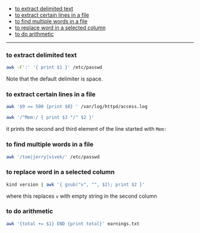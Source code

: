 - [to extract delimited text](#to-extract-delimited-text)
- [to extract certain lines in a file](#to-extract-certain-lines-in-a-file)
- [to find multiple words in a file](#to-find-multiple-words-in-a-file)
- [to replace word in a selected column](#to-replace-word-in-a-selected-column)
- [to do arithmetic](#to-do-arithmetic)
____

### to extract delimited text

```sh
awk -F':' '{ print $1 }' /etc/passwd
```

Note that the default delimiter is space.

### to extract certain lines in a file

```sh
awk '$9 == 500 {print $0} ' /var/log/httpd/access.log
```

```sh
awk '/^Mem:/ { print $3 "/" $2 }'
```

it prints the second and third element of the line started with `Mem:`

### to find multiple words in a file

```sh
awk '/tom|jerry|vivek/' /etc/passwd
```

### to replace word in a selected column

```sh
kind version | awk '{ gsub("v", "", $2); print $2 }'
```

where this replaces `v` with empty string in the second column

### to do arithmetic

```sh
awk '{total += $1} END {print total}' earnings.txt
```
